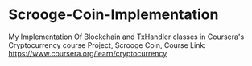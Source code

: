 # Scrooge-Coin-Implementation
My Implementation Of Blockchain and TxHandler classes in Coursera's Cryptocurrency course Project, Scrooge Coin,
Course Link: https://www.coursera.org/learn/cryptocurrency
